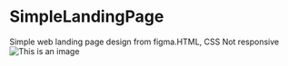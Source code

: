 # SimpleLandingPage
Simple web landing page design from figma.HTML, CSS Not responsive
![This is an image](https://prnt.sc/23afs7d)

